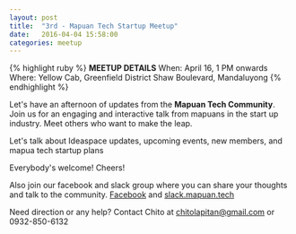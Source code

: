 ```yaml
---
layout: post
title:  "3rd - Mapuan Tech Startup Meetup"
date:   2016-04-04 15:58:00
categories: meetup
---
```


{% highlight ruby %}
**MEETUP DETAILS**
When: April 16, 1 PM onwards
Where: Yellow Cab, Greenfield District Shaw Boulevard, Mandaluyong
{% endhighlight %}

Let's have an afternoon of updates from the **Mapuan Tech Community**.
Join us for an engaging and interactive talk from mapuans in the start up industry. Meet others who want to make the leap.

Let's talk about Ideaspace updates, upcoming events, new members, and mapua tech startup plans

Everybody's welcome! Cheers!

Also join our facebook and slack group where you can share your thoughts and talk to the community.
[Facebook](https://www.facebook.com/groups/225295784331139) and [slack.mapuan.tech](http://slack.mapuan.tech)

Need direction or any help? Contact Chito at [chitolapitan@gmail.com](mailto:chitolapitan@gmail.com) or 0932-850-6132
